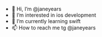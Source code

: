 - 👋 Hi, I’m @janeyears
- 👀 I’m interested in ios development
- 🌱 I’m currently learning swift
- 📫 How to reach me tg @janeyears
